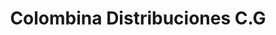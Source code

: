 ---
title: "Colombina Distribuciones C.G"
url: /barrios-unidos/colombina-distribuciones-c-g/
shop: confitería
---